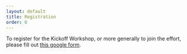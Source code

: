 ```yaml
---
layout: default
title: Registration
order: 6
---
```


To register for the Kickoff Workshop, or more generally to join the effort, please fill out [this google form](https://forms.gle/3ppQhhhs1dKm4Mqz7).
